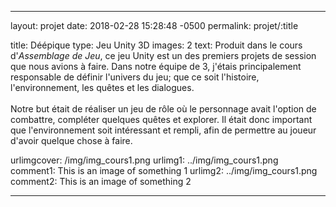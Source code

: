 ---

layout: projet
date: 2018-02-28 15:28:48 -0500
permalink: projet/:title

title: Déépique
type: Jeu Unity 3D
images: 2
text: Produit dans le cours d'<i>Assemblage de Jeu</i>, ce jeu Unity est un des premiers projets de session que nous avions à faire. Dans notre équipe de 3, j'étais principalement responsable de définir l'univers du jeu; que ce soit l'histoire, l'environnement, les quêtes et les dialogues.<br><br>Notre but était de réaliser un jeu de rôle où le personnage avait l'option de combattre, compléter quelques quêtes et explorer. Il était donc important que l'environnement soit intéressant et rempli, afin de permettre au joueur d'avoir quelque chose à faire.

urlimgcover: /img/img_cours1.png
urlimg1: ../img/img_cours1.png
comment1: This is an image of something 1
urlimg2: ../img/img_cours1.png
comment2: This is an image of something 2

---